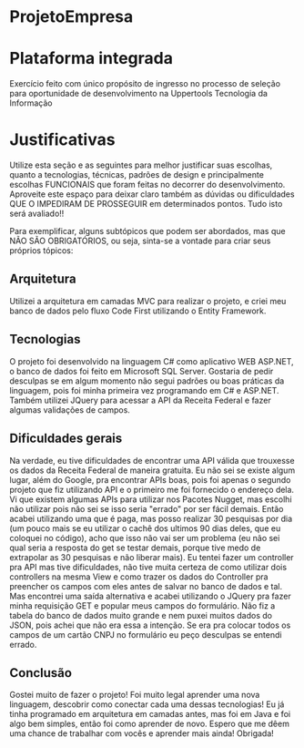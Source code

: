 # ProjetoEmpresa

# Plataforma integrada

Exercício feito com único propósito de ingresso no processo de seleção para oportunidade de desenvolvimento na Uppertools Tecnologia da Informação


# Justificativas

Utilize esta seção e as seguintes para melhor justificar suas escolhas, quanto a tecnologias, técnicas, padrões de design e principalmente escolhas FUNCIONAIS que foram feitas no decorrer do desenvolvimento.
Aproveite este espaço para deixar claro também as dúvidas ou dificuldades QUE O IMPEDIRAM DE PROSSEGUIR em determinados pontos.
Tudo isto será avaliado!!

Para exemplificar, alguns subtópicos que podem ser abordados, mas que NÃO SÃO OBRIGATÓRIOS, ou seja, sinta-se a vontade para criar seus próprios tópicos:

## Arquitetura

Utilizei a arquitetura em camadas MVC para realizar o projeto, e criei meu banco de dados pelo fluxo Code First utilizando o Entity Framework.

## Tecnologias

O projeto foi desenvolvido na linguagem C# como aplicativo WEB ASP.NET, o banco de dados foi feito em Microsoft SQL Server. 
Gostaria de pedir desculpas se em algum momento não segui padrões ou boas práticas da linguagem, pois foi minha primeira vez programando em C# e ASP.NET.
Também utilizei JQuery para acessar a API da Receita Federal e fazer algumas validações de campos.

## Dificuldades gerais

Na verdade, eu tive dificuldades de encontrar uma API válida que trouxesse os dados da Receita Federal de maneira gratuita.
Eu não sei se existe algum lugar, além do Google, pra encontrar APIs boas, pois foi apenas o segundo projeto que fiz utilizando API e o primeiro me foi fornecido o endereço dela. 
Vi que existem algumas APIs para utilizar nos Pacotes Nugget, mas escolhi não utilizar pois não sei se isso seria "errado" por ser fácil demais. Então acabei utilizando uma que é paga, mas posso realizar 30 pesquisas por dia (um pouco mais se eu utilizar o cachê dos ultimos 90 dias deles, que eu coloquei no código), acho que isso não vai ser um problema (eu não sei qual seria a resposta do get se testar demais, porque tive medo de extrapolar as 30 pesquisas e não liberar mais).
Eu tentei fazer um controller pra API mas tive dificuldades, não tive muita certeza de como utilizar dois controllers na mesma View e como trazer os dados do Controller pra preencher os campos com eles antes de salvar no banco de dados e tal. 
Mas encontrei uma saída alternativa e acabei utilizando o JQuery pra fazer minha requisição GET e popular meus campos do formulário.
Não fiz a tabela do banco de dados muito grande e nem puxei muitos dados do JSON, pois achei que não era essa a intenção. Se era pra colocar todos os campos de um cartão CNPJ no formulário eu peço desculpas se entendi errado.

## Conclusão

Gostei muito de fazer o projeto! Foi muito legal aprender uma nova linguagem, descobrir como conectar cada uma dessas tecnologias!
Eu já tinha programado em arquitetura em camadas antes, mas foi em Java e foi algo bem simples, então foi como aprender de novo. 
Espero que me dêem uma chance de trabalhar com vocês e aprender mais ainda! 
Obrigada!

